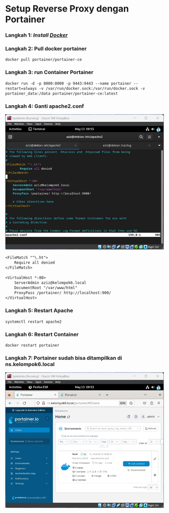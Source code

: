 # Setup Reverse Proxy dengan Portainer

### Langkah 1: _Install [Docker](https://docs.docker.com/engine/install/debian/)_

### Langkah 2: Pull docker portainer

```
docker pull portainer/portainer-ce
```

### Langkah 3: run Container Portainer

```
docker run -d -p 8000:8000 -p 9443:9443 --name portainer --restart=always -v /var/run/docker.sock:/var/run/docker.sock -v portainer_data:/data portainer/portainer-ce:latest
```

### Langkah 4: Ganti apache2.conf

![apache2](assets/apache2_conf.jpg)

```
<FileMatch "^\.ht">
    Require all denied
</FileMatch>

<VirtualHost *:80>
    ServerAdmin aziz@kelompok6.local
    DocumentRoot "/var/www/html"
    ProxyPass /portainer/ http://localhost:900/
</VirtualHost>
```

### Langkah 5: Restart Apache

```
systemctl restart apache2
```

### Langkah 6: Restart Container

```
docker restart portainer
```

### Langkah 7: Portainer sudah bisa ditampilkan di ns.kelompok6.local

![finish](assets/portainer.jpg)
